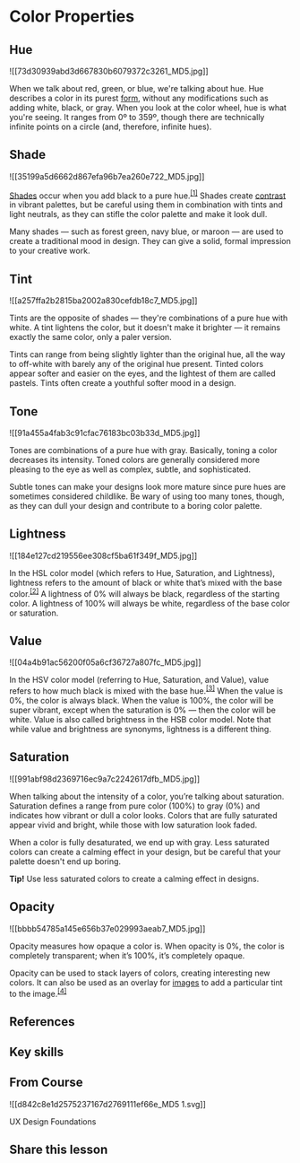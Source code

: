 # Color Properties
## Hue

![[73d30939abd3d667830b6079372c3261_MD5.jpg]]

When we talk about red, green, or blue, we're talking about hue. Hue describes a color in its purest [form](https://app.uxcel.com/glossary/forms), without any modifications such as adding white, black, or gray. When you look at the color wheel, hue is what you're seeing. It ranges from 0º to 359º, though there are technically infinite points on a circle (and, therefore, infinite hues).

## Shade

![[35199a5d6662d867efa96b7ea260e722_MD5.jpg]]

[Shades](https://app.uxcel.com/glossary/shades) occur when you add black to a pure hue.<sup><a href="moz-extension://1fff0f8b-616f-485f-8cf3-32584a1a9298/#anchor-1" rel="noopener noreferrer" applinkanchor="">[1]</a></sup> Shades create [contrast](https://app.uxcel.com/glossary/contrast) in vibrant palettes, but be careful using them in combination with tints and light neutrals, as they can stifle the color palette and make it look dull.

Many shades — such as forest green, navy blue, or maroon — are used to create a traditional mood in design. They can give a solid, formal impression to your creative work.

## Tint

![[a257ffa2b2815ba2002a830cefdb18c7_MD5.jpg]]

Tints are the opposite of shades — they're combinations of a pure hue with white. A tint lightens the color, but it doesn't make it brighter — it remains exactly the same color, only a paler version.

Tints can range from being slightly lighter than the original hue, all the way to off-white with barely any of the original hue present. Tinted colors appear softer and easier on the eyes, and the lightest of them are called pastels. Tints often create a youthful softer mood in a design.

## Tone

![[91a455a4fab3c91cfac76183bc03b33d_MD5.jpg]]

Tones are combinations of a pure hue with gray. Basically, toning a color decreases its intensity. Toned colors are generally considered more pleasing to the eye as well as complex, subtle, and sophisticated.

Subtle tones can make your designs look more mature since pure hues are sometimes considered childlike. Be wary of using too many tones, though, as they can dull your design and contribute to a boring color palette.

## Lightness

![[184e127cd219556ee308cf5ba61f349f_MD5.jpg]]

In the HSL color model (which refers to Hue, Saturation, and Lightness), lightness refers to the amount of black or white that’s mixed with the base color.<sup><a href="moz-extension://1fff0f8b-616f-485f-8cf3-32584a1a9298/#anchor-2" rel="noopener noreferrer" applinkanchor="">[2]</a></sup> A lightness of 0% will always be black, regardless of the starting color. A lightness of 100% will always be white, regardless of the base color or saturation.

## Value

![[04a4b91ac56200f05a6cf36727a807fc_MD5.jpg]]

In the HSV color model (referring to Hue, Saturation, and Value), value refers to how much black is mixed with the base hue.<sup><a href="moz-extension://1fff0f8b-616f-485f-8cf3-32584a1a9298/#anchor-3" rel="noopener noreferrer" applinkanchor="">[3]</a></sup> When the value is 0%, the color is always black. When the value is 100%, the color will be super vibrant, except when the saturation is 0% — then the color will be white. Value is also called brightness in the HSB color model. Note that while value and brightness are synonyms, lightness is a different thing.

## Saturation

![[991abf98d2369716ec9a7c2242617dfb_MD5.jpg]]

When talking about the intensity of a color, you’re talking about saturation. Saturation defines a range from pure color (100%) to gray (0%) and indicates how vibrant or dull a color looks. Colors that are fully saturated appear vivid and bright, while those with low saturation look faded.

When a color is fully desaturated, we end up with gray. Less saturated colors can create a calming effect in your design, but be careful that your palette doesn't end up boring.

**Tip!** Use less saturated colors to create a calming effect in designs.

## Opacity

![[bbbb54785a145e656b37e029993aeab7_MD5.jpg]]

Opacity measures how opaque a color is. When opacity is 0%, the color is completely transparent; when it’s 100%, it’s completely opaque.

Opacity can be used to stack layers of colors, creating interesting new colors. It can also be used as an overlay for [images](https://app.uxcel.com/glossary/images) to add a particular tint to the image.<sup><a href="moz-extension://1fff0f8b-616f-485f-8cf3-32584a1a9298/#anchor-4" rel="noopener noreferrer" applinkanchor="">[4]</a></sup>

## References

## Key skills

## From Course

![[d842c8e1d2575237167d2769111ef66e_MD5 1.svg]]

UX Design Foundations

## Share this lesson